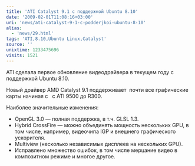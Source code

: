 ```yaml
---
title: 'ATI Catalyst 9.1 c поддержкой Ubuntu 8.10'
date: '2009-02-01T11:08:16+03:00'
uri: 'news/ati-catalyst-9-1-c-podderjkoi-ubuntu-8-10'
alias: 
  - 'news/29.html'
tags: 'ATI,8.10,Ubuntu Linux,Catalyst'
source: ''
unixtime: 1233475696
visits: 1521
---
```

ATI сделала первое обновление видеодрайвера в текущем году с поддержкой Ubuntu 8.10.

Новый драйвер AMD Catalyst 9.1 поддерживает  почти все графические карты начиная с   с ATI 9500 до R300.

Наиболее значительные изменения:

*   OpenGL 3.0 — полная поддержка, в т.ч. GLSL 1.3.  
*   Hybrid CrossFire — можно объединять мощность нескольких GPU, в том числе, например, видеочипа IGP и внешнего графического ускорителя.  
*   Multiview (несколько независимых дисплеев на нескольких GPU).  
*   Исправлено множество ошибок, в том числе мерцание видео в композитном режиме и многое другое.
